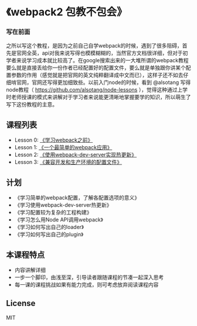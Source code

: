 # 《webpack2 包教不包会》

### 写在前面
之所以写这个教程，是因为之前自己自学webpack的时候，遇到了很多阻碍，首先是官网全英，api对我来说写得也模模糊糊的，当然官方文档很详细，但对于初学者来说学习成本就比较高了。在google搜索出来的一大堆所谓的webpack教程要么就是直接丢给你一份作者已经配置好的配置文件，要么就是单独跟你讲某个配置参数的作用（感觉就是把官网的英文纯粹翻译成中文而已），这样子还不如去仔细啃官网，官网还写得更加细致些。以前入门node的时候，看到 @alsotang 写得node教程（ https://github.com/alsotang/node-lessons ），觉得这种通过上学时老师授课的模式来讲解对于学习者来说能更清晰地掌握要学的知识，所以萌生了写下这份教程的主意。  

## 课程列表

* Lesson 0: [《学习webpack之前》](https://github.com/kingvid-chan/webpack-lessons/tree/master/lesson0)
* Lesson 1: [《一个最简单的webpack应用》](https://github.com/kingvid-chan/webpack-lessons/tree/master/lesson1)
* Lesson 2: [《使用webpack-dev-server实现热更新》](https://github.com/kingvid-chan/webpack-lessons/tree/master/lesson2)
* Lesson 3: [《兼容开发和生产环境的配置文件》](https://github.com/kingvid-chan/webpack-lessons/tree/master/lesson3)

## 计划

* 《学习简单的webpack配置，了解各配置选项的意义》
* 《学习使用webpack-dev-server热更新》
* 《学习配置较为复杂的工程构建》
* 《学习怎么用Node API调用webpack》
* 《学习如何写出自己的loader》
* 《学习如何写出自己的plugin》

## 本课程特点

* 内容讲解详细
* 一步一个脚印，由浅至深，引导读者跟随课程的节凑一起深入思考
* 每一课的课程挑战如果有能力完成，则可考虑放弃阅读课程内容

## License

MIT